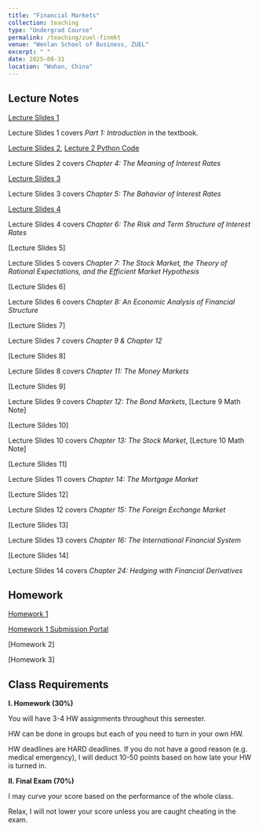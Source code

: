 ```yaml
---
title: "Financial Markets"
collection: teaching
type: "Undergrad Course"
permalink: /teaching/zuel-finmkt
venue: "Wenlan School of Business, ZUEL"
excerpt: " "
date: 2025-08-31
location: "Wuhan, China"
---
```


## Lecture Notes

[Lecture Slides 1](https://github.com/Anonymous-Y/my_website/blob/db2a13b08f7d3887af61be4e03297c7b34d9d72f/files/ZUEL/financial_markets/FinancialMarket_1.pdf)

Lecture Slides 1 covers *Part 1: Introduction* in the textbook.

[Lecture Slides 2](https://github.com/Anonymous-Y/my_website/blob/221633d5ff33cef2b15d6ccc8d3f79da48456ee2/files/ZUEL/financial_markets/FinancialMarket_2.pdf), [Lecture 2 Python Code](https://github.com/Anonymous-Y/my_website/blob/afff3ad2c4343f9fead90657ce887ba05381c81f/files/ZUEL/financial_markets/numpy_financial_fun.py)

Lecture Slides 2 covers *Chapter 4: The Meaning of Interest Rates*

[Lecture Slides 3](https://github.com/Anonymous-Y/my_website/blob/45455a491a4578340ae296dcc568c745fcfb5b71/files/ZUEL/financial_markets/FinancialMarket_3.pdf)

Lecture Slides 3 covers *Chapter 5: The Bahavior of Interest Rates*

[Lecture Slides 4](https://github.com/Anonymous-Y/my_website/blob/45455a491a4578340ae296dcc568c745fcfb5b71/files/ZUEL/financial_markets/FinancialMarket_4.pdf)

Lecture Slides 4 covers *Chapter 6: The Risk and Term Structure of Interest Rates*

[Lecture Slides 5]

Lecture Slides 5 covers *Chapter 7: The Stock Market, the Theory of Rational Expectations, and the Efficient Market Hypothesis*

[Lecture Slides 6]

Lecture Slides 6 covers *Chapter 8: An Economic Analysis of Financial Structure*

[Lecture Slides 7]

Lecture Slides 7 covers *Chapter 9 & Chapter 12*

[Lecture Slides 8]

Lecture Slides 8 covers *Chapter 11: The Money Markets*

[Lecture Slides 9]

Lecture Slides 9 covers *Chapter 12: The Bond Markets*, [Lecture 9 Math Note]

[Lecture Sildes 10]

Lecture Slides 10 covers *Chapter 13: The Stock Market*, [Lecture 10 Math Note]

[Lecture Slides 11]

Lecture Slides 11 covers *Chapter 14: The Mortgage Market*

[Lecture Slides 12]

Lecture Slides 12 covers *Chapter 15: The Foreign Exchange Market*

[Lecture Slides 13]

Lecture Slides 13 covers *Chapter 16: The International Financial System*

[Lecture Slides 14]

Lecture Slides 14 covers *Chapter 24: Hedging with Financial Derivatives*


## Homework

[Homework 1](https://github.com/Anonymous-Y/my_website/blob/45455a491a4578340ae296dcc568c745fcfb5b71/files/ZUEL/financial_markets/Financial%20Markets%20Homework%201.pdf)

[Homework 1 Submission Portal](https://docs.qq.com/form/page/DU3V0U0N3RFRTSFZ4)

[Homework 2]

<!---[Homework 2 Submission Portal](https://docs.qq.com/form/page/DU1hEV3lwZENCZ05h)--->

[Homework 3]

<!---[Homework 3 Submission Portal](https://docs.qq.com/form/page/DU0RLU1NJTG9SbGxJ)--->


## Class Requirements

**I. Homework (30%)**

You will have 3-4 HW assignments throughout this semester.

HW can be done in groups but each of you need to turn in your own HW.

HW deadlines are HARD deadlines. If you do not have a good reason (e.g. medical emergency), I will deduct 10-50 points based on how late your HW is turned in.

**II. Final Exam (70%)**

I may curve your score based on the performance of the whole class. 

Relax, I will not lower your score unless you are caught cheating in the exam. 

